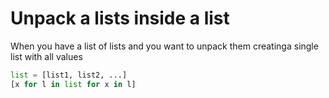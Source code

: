 # Unpack a lists inside a list
When you have a list of lists and you want to unpack them creatinga single list with all values

```python
list = [list1, list2, ...]
[x for l in list for x in l]
```

